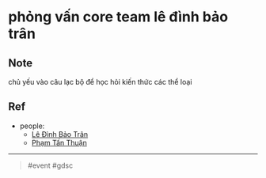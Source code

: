 # phỏng vấn core team lê đình bảo trân

## Note

chủ yếu vào câu lạc bộ để học hỏi kiến thức các thể loại

## Ref

- people:
	- [Lê Đình Bảo Trân](2021091200013.md)
	- [Phạm Tấn Thuận](../zet_publish/202109112222.md)

---
> #event #gdsc

